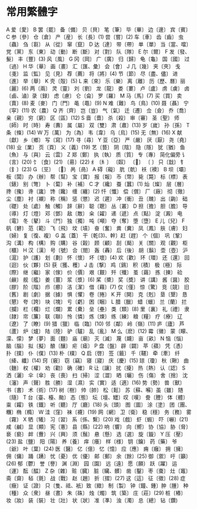 # 常用繁體字

A
爱〔愛〕
B
罢〔罷〕 备〔備〕 贝〔貝〕 笔〔筆〕 毕〔畢〕 边〔邊〕
宾〔賓〕
C
参〔參〕 仓〔倉〕 产〔産〕 长〔長〕(1) 尝〔嘗〕(2) 车〔車〕
齿〔齒〕 虫〔蟲〕 刍〔芻〕 从〔從〕 窜〔竄〕
D
达〔達〕 带〔帶〕 单〔單〕 当〔當、噹〕党〔黨〕
东〔東〕 动〔動〕 断〔斷〕 对〔對〕 队〔隊〕
E
尔〔爾〕
F
发〔發、髮〕 丰〔豐〕(3) 风〔風〕
G
冈〔岡〕 广〔廣〕 归〔歸〕 龟〔龜〕 国〔國〕 过〔過〕
H
华〔華〕 画〔畫〕 汇〔匯、彙〕 会〔會〕
J
几〔幾〕 夹〔夾〕 戋〔戔〕 监〔監〕 见〔見〕 荐〔薦〕
将〔將〕(4) 节〔節〕 尽〔盡、儘〕 进〔進〕 举〔舉〕
K
壳〔殻〕(5)
L
来〔來〕 乐〔樂〕 离〔離〕 历〔歷、曆〕丽〔麗〕(6)
两〔兩〕 灵〔靈〕 刘〔劉〕 龙〔龍〕 娄〔婁〕 卢〔盧〕
虏〔虜〕 卤〔鹵、滷〕录〔録〕 虑〔慮〕 仑〔侖〕 罗〔羅〕
M
马〔馬〕(7) 买〔買〕 卖〔賣〕(8) 麦〔麥〕 门〔門〕 黾〔黽〕(9)
N
难〔難〕 鸟〔鳥〕(10) 聂〔聶〕 宁〔寜〕(11) 农〔農〕
Q
齐〔齊〕 岂〔豈〕 气〔氣〕 迁〔遷〕 佥〔僉〕 乔〔喬〕
亲〔親〕 穷〔窮〕 区〔區〕(12)
S
啬〔嗇〕 杀〔殺〕 审〔審〕 圣〔聖〕 师〔師〕 时〔時〕
寿〔夀〕 属〔屬〕 双〔雙〕 肃〔肅〕(13) 岁〔嵗〕 孙〔孫〕
T
条〔條〕(14) 
W
万〔萬〕 为〔為〕 韦〔韋〕 乌〔烏〕(15) 无〔無〕(16)
X
献〔獻〕 乡〔鄉〕 写〔寫〕(17) 寻〔尋〕
Y
亚〔亞〕 严〔嚴〕 厌〔厭〕 尧〔堯〕(18) 业〔業〕 页〔頁〕
义〔義〕(19) 艺〔兿〕 阴〔陰〕 隐〔隱〕 犹〔猶〕 鱼〔魚〕
与〔與〕 云〔雲〕
Z
郑〔鄭〕 执〔執〕 质〔質〕 专〔專〕
简化偏旁
讠〔言〕(20) 饣〔食〕(21) 〔昜〕(22) 纟〔糹〕 〔臤〕 〔〕
〔 〕 只〔戠〕 钅〔釒〕(23)   〔巠〕
〔〕 呙〔咼〕
A
碍〔礙〕 肮〔骯〕 袄〔襖〕
B
坝〔壩〕 板〔闆〕 办〔辦〕 帮〔幫〕 宝〔寶〕 报〔報〕
币〔幣〕 毙〔斃〕 标〔標〕 表〔錶〕 别〔彆〕 卜〔蔔〕
补〔補〕 
C
才〔纔〕 蚕〔蠶〕(1) 灿〔燦〕 层〔層〕 搀〔攙〕 谗〔讒〕
馋〔饞〕 缠〔纏〕(2) 忏〔懺〕 偿〔償〕 厂〔廠〕 彻〔徹〕
尘〔塵〕 衬〔襯〕 称〔稱〕 惩〔懲〕 迟〔遲〕 冲〔衝〕
丑〔醜〕 出〔齣〕 础〔礎〕 处〔處〕 触〔觸〕 辞〔辭〕
聪〔聰〕 丛〔叢〕
D
担〔擔〕 胆〔膽〕 导〔導〕 灯〔燈〕 邓〔鄧〕 敌〔敵〕
籴〔糴〕 递〔遞〕 点〔點〕 淀〔澱〕 电〔電〕 冬〔鼕〕
斗〔鬥〕 独〔獨〕 吨〔噸〕 夺〔奪〕 堕〔墮〕 
E
儿〔兒〕
F
矾〔礬〕 范〔範〕 飞〔飛〕 坟〔墳〕 奋〔奮〕 粪〔糞〕
凤〔鳳〕 肤〔膚〕 妇〔婦〕 复〔復、複〕
G
盖〔蓋〕 干〔乾(3)、幹〕赶〔趕〕 个〔個〕 巩〔鞏〕 沟〔溝〕
构〔構〕 购〔購〕 谷〔榖〕 顾〔顧〕 刮〔颳〕 关〔關〕
观〔觀〕 柜〔櫃〕
H
汉〔漢〕 号〔號〕 合〔閤〕 轰〔轟〕 后〔後〕 胡〔鬍〕 
壶〔壺〕 沪〔滬〕 护〔護〕 划〔劃〕 怀〔懷〕 坏〔壞〕(4)
欢〔歡〕 环〔環〕 还〔還〕 回〔迴〕 伙〔夥〕(5) 获〔獲、穫〕
J
击〔撃〕 鸡〔鷄〕 积〔積〕 极〔極〕 际〔際〕 继〔繼〕
家〔傢〕 价〔價〕 艰〔艱〕 歼〔殲〕 茧〔繭〕 拣〔揀〕
硷〔鹸〕 舰〔艦〕 姜〔薑〕 浆〔漿〕(6) 桨〔槳〕 奖〔奬〕
讲〔講〕 酱〔醤〕 胶〔膠〕 阶〔階〕 疖〔癤〕 洁〔潔〕
借〔藉〕(7) 仅〔僅〕 惊〔驚〕 竞〔競〕 旧〔舊〕 剧〔劇〕
据〔據〕 惧〔懼〕 卷〔捲〕
K
开〔開〕 克〔剋〕 垦〔墾〕 恳〔懇〕 夸〔誇〕 块〔塊〕
亏〔虧〕 困〔睏〕
L
腊〔臘〕 蜡〔蠟〕 兰〔蘭〕 拦〔攔〕 栏〔欄〕 烂〔爛〕
累〔纍〕 垒〔壘〕 类〔類〕(8) 里〔裏〕 礼〔禮〕 隶〔隷〕
帘〔簾〕 联〔聯〕 怜〔憐〕 炼〔煉〕 练〔練〕 粮〔糧〕
疗〔療〕 辽〔遼〕 了〔瞭〕(9) 猎〔獵〕 临〔臨〕(10) 邻〔鄰〕
岭〔嶺〕(11) 庐〔廬〕 芦〔蘆〕 炉〔爐〕 陆〔陸〕 驴〔驢〕
乱〔亂〕
M
么〔麽〕(12) 霉〔黴〕 蒙〔矇、濛、懞〕 梦〔夢〕 面〔麵〕
庙〔廟〕 灭〔滅〕 蔑〔衊〕 亩〔畝〕
N
恼〔惱〕 脑〔腦〕 拟〔擬〕 酿〔釀〕 疟〔瘧〕
P
盘〔盤〕 辟〔闢〕 苹〔蘋〕 凭〔憑〕 扑〔撲〕 仆〔僕〕(13)
朴〔樸〕
Q
启〔啓〕 签〔籤〕 千〔韆〕 牵〔牽〕 纤〔縴、纖〕(14) 窍〔竅〕
窃〔竊〕 寝〔寢〕 庆〔慶〕(15) 琼〔瓊〕 秋〔鞦〕 曲〔麯〕
权〔權〕 劝〔勸〕 确〔確〕 
R
让〔讓〕 扰〔擾〕 热〔熱〕 认〔認〕
S
洒〔灑〕 伞〔傘〕 丧〔喪〕 扫〔掃〕 涩〔澀〕 晒〔曬〕
伤〔傷〕 舍〔捨〕 沈〔瀋〕 声〔聲〕 胜〔勝〕 湿〔濕〕
实〔實〕 适〔適〕(16) 势〔勢〕 兽〔獸〕 书〔書〕 术〔術〕(17)
树〔樹〕 帅〔帥〕 松〔鬆〕 苏〔蘇、囌〕虽〔雖〕 随〔隨〕
T
台〔臺、檯、颱〕 态〔態〕 坛〔壇、罎〕叹〔嘆〕 誊〔謄〕
体〔體〕 粜〔糶〕 铁〔鐵〕 听〔聽〕 厅〔廳〕(18) 头〔頭〕
图〔圖〕 涂〔塗〕 团〔團、糰〕椭〔橢〕
W
洼〔窪〕 袜〔襪〕(19) 网〔網〕 卫〔衛〕 稳〔穩〕 务〔務〕
雾〔霧〕
X
牺〔犧〕 习〔習〕 系〔係、繫〕(20) 戏〔戲〕 虾〔蝦〕 吓〔嚇〕(21)
咸〔鹹〕 显〔顯〕 宪〔憲〕 县〔縣〕(22) 响〔響〕 向〔嚮〕
协〔協〕 胁〔脅〕 亵〔褻〕 衅〔釁〕 兴〔興〕 须〔鬚〕
悬〔懸〕 选〔選〕 旋〔鏇〕
Y
压〔壓〕(23) 盐〔鹽〕 阳〔陽〕 养〔養〕 痒〔癢〕 样〔様〕
钥〔鑰〕 药〔藥〕 爷〔爺〕 叶〔葉〕(24) 医〔醫〕 亿〔億〕
忆〔憶〕 应〔應〕 痈〔癰〕 拥〔擁〕 佣〔傭〕 踊〔踴〕
忧〔憂〕 优〔優〕 邮〔郵〕 余〔餘〕(25) 御〔禦〕 吁〔籲〕(26)
郁〔鬱〕 誉〔譽〕 渊〔淵〕 园〔園〕 远〔遠〕 愿〔願〕
跃〔躍〕 运〔運〕 酝〔醖〕 
Z
杂〔雜〕 赃〔臓〕 脏〔贜、髒〕 凿〔鑿〕 枣〔棗〕
灶〔竈〕 斋〔齋〕 毡〔氈〕 战〔戰〕 赵〔趙〕 折〔摺〕(27)
这〔這〕 征〔徵〕(28) 症〔癥〕 证〔證〕 只〔隻、祗、衹〕致〔緻〕
制〔製〕 钟〔鐘、鍾〕肿〔腫〕 种〔種〕 众〔衆〕 昼〔晝〕
朱〔硃〕 烛〔燭〕 筑〔築〕 庄〔莊〕(29) 桩〔樁〕 妆〔妝〕
装〔裝〕 壮〔壯〕 状〔狀〕 准〔凖〕 浊〔濁〕 总〔總〕
钻〔鑽)
